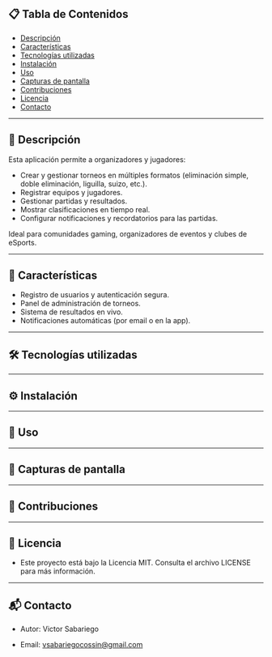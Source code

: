 ## 📋 Tabla de Contenidos

- [Descripción](#descripción)
- [Características](#características)
- [Tecnologías utilizadas](#tecnologías-utilizadas)
- [Instalación](#instalación)
- [Uso](#uso)
- [Capturas de pantalla](#capturas-de-pantalla)
- [Contribuciones](#contribuciones)
- [Licencia](#licencia)
- [Contacto](#contacto)

---

## 📖 Descripción

Esta aplicación permite a organizadores y jugadores:

- Crear y gestionar torneos en múltiples formatos (eliminación simple, doble eliminación, liguilla, suizo, etc.).
- Registrar equipos y jugadores.
- Gestionar partidas y resultados.
- Mostrar clasificaciones en tiempo real.
- Configurar notificaciones y recordatorios para las partidas.

Ideal para comunidades gaming, organizadores de eventos y clubes de eSports.

---

## 🚀 Características

- Registro de usuarios y autenticación segura.
- Panel de administración de torneos.
- Sistema de resultados en vivo.
- Notificaciones automáticas (por email o en la app).

---

## 🛠️ Tecnologías utilizadas

---

## ⚙️ Instalación

---

## 🎯 Uso

---

## 📸 Capturas de pantalla

---

## 🤝 Contribuciones

---

## 📄 Licencia

- Este proyecto está bajo la Licencia MIT. Consulta el archivo LICENSE para más información.

---

## 📬 Contacto

- Autor: Victor Sabariego

- Email: vsabariegocossin@gmail.com

